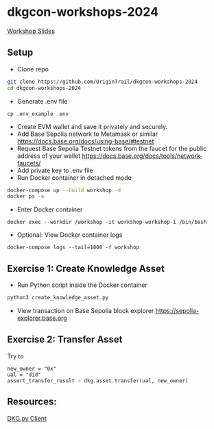 # dkgcon-workshops-2024

[Workshop Slides](https://docs.google.com/document/d/1MtFpaZypd1eg5AcSir1B9VAZSLTUelITGUX3U27wyPk/edit)

## Setup

* Clone repo
```bash
git clone https://github.com/OriginTrail/dkgcon-workshops-2024
cd dkgcon-workshops-2024
```
* Generate .env file
```
cp .env_example .env
```
* Create EVM wallet and save it privately and securely.
* Add Base Sepolia network to Metamask or similar https://docs.base.org/docs/using-base/#testnet
* Request Base Sepolia Testnet tokens from the faucet for the public address of your wallet https://docs.base.org/docs/tools/network-faucets/
* Add private key to .env file
* Run Docker container in detached mode
```bash
docker-compose up --build workshop -d
docker ps -a
```
* Enter Docker container
```
docker exec --workdir /workshop -it workshop-workshop-1 /bin/bash
```

* Optional: View Docker container logs
```
docker-compose logs --tail=1000 -f workshop
```

## Exercise 1: Create Knowledge Asset

* Run Python script inside the Docker container
```bash
python3 create_knowledge_asset.py
```

* View transaction on Base Sepolia block explorer https://sepolia-explorer.base.org

## Exercise 2: Transfer Asset

Try to 
```
new_owner = "0x"
ual = "did"
assert_transfer_result - dkg.asset.transfer(ual, new_owner)
```

## Resources:

[DKG.py Client](https://docs.origintrail.io/dkg-v8-upcoming-version/v8-dkg-sdk/dkg-v8-py-client)
